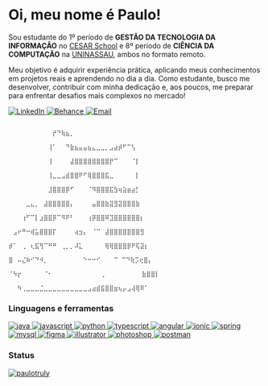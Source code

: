 # Oi, meu nome é Paulo!

Sou estudante do 1º período de **GESTÃO DA TECNOLOGIA DA INFORMAÇÃO** no [CESAR School](https://www.cesar.school) e 8º período de **CIÊNCIA DA COMPUTAÇÃO** na [UNINASSAU](https://www.uninassau.edu.br), ambos no formato remoto.

Meu objetivo é adquirir experiência prática, aplicando meus conhecimentos em projetos reais e aprendendo no dia a dia. Como estudante, busco me desenvolver, contribuir com minha dedicação e, aos poucos, me preparar para enfrentar desafios mais complexos no mercado!

<p align="left">
  <a href="https://linkedin.com/in/paulotruly" target="blank">
    <img src="https://img.shields.io/badge/LinkedIn-0A66C2?style=for-the-badge&logo=linkedin&logoColor=white" alt="LinkedIn" />
  </a>
  <a href="https://www.behance.net/paulotruly" target="blank">
    <img src="https://img.shields.io/badge/Behance-1769FF?style=for-the-badge&logo=behance&logoColor=white" alt="Behance" />
  </a>
  <a href="mailto:paulomsmsms@gmail.com" target="blank">
    <img src="https://img.shields.io/badge/Gmail-D14836?style=for-the-badge&logo=gmail&logoColor=white" alt="Email" />
  </a>
</p>

```
                                                                              ⠀⠀⠀⠀⠀⠀⠀⠀⠀⠀⡞⠙⢷⣦⡀⠀⠀⠀⠀⠀⠀⠀⠀⠀⠀⠀⠀⠀⠀⠀⠀⠀
                                                                              ⠀⠀⠀⠀⠀⠀⠀⠀⠀⢸⠁⠀⠀⠙⣷⣦⣤⣤⣦⣄⣀⣀⡀⣠⣴⡾⠋⠉⢣⠀⠀⠀
                                                                              ⠀⠀⠀⠀⠀⠀⠀⠀⠀⢸⠀⠀⠀⠀⣼⣿⣿⣿⣿⣿⣿⣿⣿⡟⠉⠀⠀⠀⠈⡇⠀⠀
                                                                              ⠀⠀⠀⠀⠀⠀⠀⠀⠀⢸⣀⣀⣠⣾⣿⣿⠟⠋⢿⣿⣿⣿⣯⣀⠀⠀⠀⠀⠀⡇⠀⠀
                                                                              ⠀⠀⠀⠀⠀⠀⠀⠀⠀⣸⣿⣿⣿⡿⠋⠀⠀⠀⠈⠻⣿⣿⣿⣯⣳⢶⣵⣶⣴⡃⠀⠀
                                                                              ⠀⠀⠀⠀⣀⣄⡀⠀⣼⣿⣿⣿⣿⣿⡄⠀⠀⠀⠀⣤⣿⣿⣷⣽⣻⣽⣿⣿⣿⣷⠀⠀
                                                                              ⠀⠀⠀⢰⠋⠉⡇⣰⣿⣿⡿⠉⠻⠟⠃⠀⠀⠀⢰⡿⣿⣿⠿⣹⣿⣿⣿⣿⣿⣿⡆⠀
                                                                              ⠀⣠⠖⠛⠒⢾⣥⣿⣿⣿⡏⠀⠀⠀⠀⢴⣲⡄⠀⠈⠉⠀⣼⣿⣿⣿⣿⣿⣿⣿⣻⠀
                                                                              ⡾⠁⠀⢀⠀⢆⣯⢻⠉⠛⠛⠀⢀⡀⡀⠼⣅⠀⠀⠀⠀⠀⢿⢿⣿⣿⣿⡿⠟⢯⣽⡆
                                                                              ⣿⠀⠤⣌⠷⠊⠙⠺⡀⠀⠀⠀⠀⠀⠀⠀⠀⠑⠒⠒⠊⠀⠀⠀⠉ ⠉⠙⢷⡩⢖⣿⡄
                                                                              ⠈⠳⡖⠀⠀⠀⠀⠀⠈⠂⠀⠀⠀⠀⠀⠀⠀⠀⠀⠀⠀⢀⠀⠀⠀⠀   ⠀⠀⣷⣿⣿⡇
                                                                              ⠀⠀⠳⢀⣀⣀⣀⣈⣀⣀⣀⣀⣀⣀⣀⣀⣀⣀⣠⣴⣾⣯⣿⣿⣶⢦⡤⣠⢼⢿⠿⠁

```

### Linguagens e ferramentas

<p align="left">

  <a href="https://www.java.com" target="_blank" rel="noreferrer">
    <img src="https://img.shields.io/badge/Java-007396?style=for-the-badge&logo=java&logoColor=white" alt="java"/>
  </a>
  <a href="https://developer.mozilla.org/en-US/docs/Web/JavaScript" target="_blank" rel="noreferrer">
    <img src="https://img.shields.io/badge/JavaScript-F7DF1E?style=for-the-badge&logo=javascript&logoColor=black" alt="javascript"/>
  </a>
  <a href="https://www.python.org" target="_blank" rel="noreferrer">
    <img src="https://img.shields.io/badge/Python-3776AB?style=for-the-badge&logo=python&logoColor=white" alt="python"/>
  </a>
  <a href="https://www.typescriptlang.org/" target="_blank" rel="noreferrer">
    <img src="https://img.shields.io/badge/TypeScript-007ACC?style=for-the-badge&logo=typescript&logoColor=white" alt="typescript"/>
  </a>

  <a href="https://angular.io" target="_blank" rel="noreferrer">
    <img src="https://img.shields.io/badge/Angular-DD0031?style=for-the-badge&logo=angular&logoColor=white" alt="angular"/>
  </a>
  <a href="https://ionicframework.com" target="_blank" rel="noreferrer">
    <img src="https://img.shields.io/badge/Ionic-3880FF?style=for-the-badge&logo=ionic&logoColor=white" alt="ionic"/>
  </a>
  <a href="https://spring.io/" target="_blank" rel="noreferrer">
    <img src="https://img.shields.io/badge/Spring-6DB33F?style=for-the-badge&logo=spring&logoColor=white" alt="spring"/>
  </a>

  <a href="https://www.mysql.com/" target="_blank" rel="noreferrer">
    <img src="https://img.shields.io/badge/MySQL-00758F?style=for-the-badge&logo=mysql&logoColor=white" alt="mysql"/>
  </a>

  <a href="https://www.figma.com/" target="_blank" rel="noreferrer">
    <img src="https://img.shields.io/badge/Figma-F24E1E?style=for-the-badge&logo=figma&logoColor=white" alt="figma"/>
  </a>
  <a href="https://www.adobe.com/in/products/illustrator.html" target="_blank" rel="noreferrer">
    <img src="https://img.shields.io/badge/Adobe_Illustrator-FF9A00?style=for-the-badge&logo=adobe-illustrator&logoColor=white" alt="illustrator"/>
  </a>
  <a href="https://www.photoshop.com/en" target="_blank" rel="noreferrer">
    <img src="https://img.shields.io/badge/Adobe_Photoshop-31A8FF?style=for-the-badge&logo=adobe-photoshop&logoColor=white" alt="photoshop"/>
  </a>

  <a href="https://postman.com" target="_blank" rel="noreferrer">
    <img src="https://img.shields.io/badge/Postman-FF6C37?style=for-the-badge&logo=postman&logoColor=white" alt="postman"/>
  </a>

</p>

### Status

[![paulotruly](https://github-readme-stats.vercel.app/api/top-langs/?username=paulotruly&layout=dark)](https://github.com/anuraghazra/github-readme-stats)


